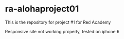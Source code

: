 # ra-alohaproject01
This is the repository for project #1 for Red Academy

Responsive site not working properly, tested on iphone 6 
